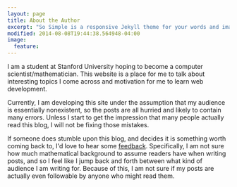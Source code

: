 ```yaml
---
layout: page
title: About the Author
excerpt: "So Simple is a responsive Jekyll theme for your words and images."
modified: 2014-08-08T19:44:38.564948-04:00
image:
  feature: 
---
```


I am a student at Stanford University hoping to become a computer scientist/mathematician. This website is a place for me to talk about interesting topics I come across and motivation for me to learn web development.

Currently, I am developing this site under the assumption that my audience is essentially nonexistent, so the posts are all hurried and likely to contain many errors. Unless I start to get the impression that many people actually read this blog, I will not be fixing those mistakes.

If someone does stumble upon this blog, and decides it is something worth coming back to, I'd love to hear some [feedback](mailto:nachenjang@gmail.com). Specifically, I am not sure how much mathematical background to assume readers have when writing posts, and so I feel like I jump back and forth between what kind of audience I am writing for. Because of this, I am not sure if my posts are actually even followable by anyone who might read them.